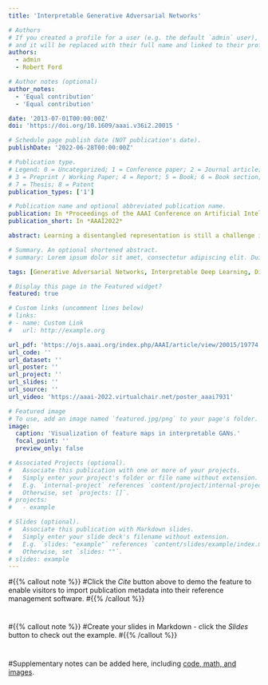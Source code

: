 ```yaml
---
title: 'Interpretable Generative Adversarial Networks'

# Authors
# If you created a profile for a user (e.g. the default `admin` user), write the username (folder name) here
# and it will be replaced with their full name and linked to their profile.
authors:
  - admin
  - Robert Ford

# Author notes (optional)
author_notes:
  - 'Equal contribution'
  - 'Equal contribution'

date: '2013-07-01T00:00:00Z'
doi: 'https://doi.org/10.1609/aaai.v36i2.20015 '

# Schedule page publish date (NOT publication's date).
publishDate: '2022-06-28T00:00:00Z'

# Publication type.
# Legend: 0 = Uncategorized; 1 = Conference paper; 2 = Journal article;
# 3 = Preprint / Working Paper; 4 = Report; 5 = Book; 6 = Book section;
# 7 = Thesis; 8 = Patent
publication_types: ['1']

# Publication name and optional abbreviated publication name.
publication: In *Proceedings of the AAAI Conference on Artificial Intelligence* (2022)
publication_short: In *AAAI2022*

abstract: Learning a disentangled representation is still a challenge in the field of the interpretability of generative adversarial networks (GANs). This paper proposes a generic method to modify a traditional GAN into an interpretable GAN, which ensures that filters in an intermediate layer of the generator encode disentangled localized visual concepts. Each filter in the layer is supposed to consistently generate image regions corresponding to the same visual concept when generating different images. The interpretable GAN learns to automatically discover meaningful visual concepts without any annotations of visual concepts. The interpretable GAN enables people to modify a specific visual concept on generated images by manipulating feature maps of the corresponding filters in the layer. Our method can be broadly applied to different types of GANs. Experiments have demonstrated the effectiveness of our method.

# Summary. An optional shortened abstract.
# summary: Lorem ipsum dolor sit amet, consectetur adipiscing elit. Duis posuere tellus ac convallis placerat. Proin tincidunt magna sed ex sollicitudin condimentum.

tags: [Generative Adversarial Networks, Interpretable Deep Learning, Disentanglement]

# Display this page in the Featured widget?
featured: true

# Custom links (uncomment lines below)
# links:
# - name: Custom Link
#   url: http://example.org

url_pdf: 'https://ojs.aaai.org/index.php/AAAI/article/view/20015/19774'
url_code: ''
url_dataset: ''
url_poster: ''
url_project: ''
url_slides: ''
url_source: ''
url_video: 'https://aaai-2022.virtualchair.net/poster_aaai7931'

# Featured image
# To use, add an image named `featured.jpg/png` to your page's folder.
image:
  caption: 'Visualization of feature maps in interpretable GANs.'
  focal_point: ''
  preview_only: false

# Associated Projects (optional).
#   Associate this publication with one or more of your projects.
#   Simply enter your project's folder or file name without extension.
#   E.g. `internal-project` references `content/project/internal-project/index.md`.
#   Otherwise, set `projects: []`.
# projects:
#   - example

# Slides (optional).
#   Associate this publication with Markdown slides.
#   Simply enter your slide deck's filename without extension.
#   E.g. `slides: "example"` references `content/slides/example/index.md`.
#   Otherwise, set `slides: ""`.
# slides: example
---
```


#{{% callout note %}}
#Click the _Cite_ button above to demo the feature to enable visitors to import publication metadata into their reference management software.
#{{% /callout %}}
#
#{{% callout note %}}
#Create your slides in Markdown - click the _Slides_ button to check out the example.
#{{% /callout %}}
#
#Supplementary notes can be added here, including [code, math, and images](https://wowchemy.com/docs/writing-markdown-latex/).
